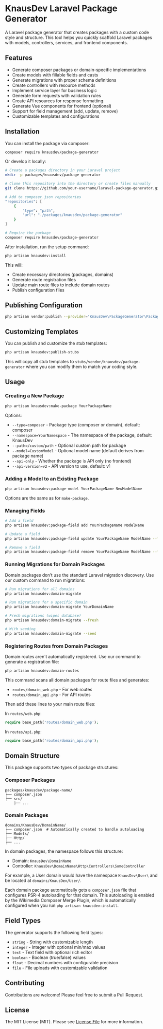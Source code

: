 # KnausDev Laravel Package Generator

A Laravel package generator that creates packages with a custom code style and structure. This tool helps you quickly scaffold Laravel packages with models, controllers, services, and frontend components.

## Features

- Generate composer packages or domain-specific implementations
- Create models with fillable fields and casts
- Generate migrations with proper schema definitions
- Create controllers with resource methods
- Implement service layer for business logic
- Generate form requests with validation rules
- Create API resources for response formatting
- Generate Vue components for frontend (optional)
- Support for field management (add, update, remove)
- Customizable templates and configurations

## Installation

You can install the package via composer:

```bash
composer require knausdev/package-generator
```

Or develop it locally:

```bash
# Create a packages directory in your Laravel project
mkdir -p packages/knausdev/package-generator

# Clone this repository into the directory or create files manually
git clone https://github.com/your-username/laravel-package-generator.git packages/knausdev/package-generator

# Add to composer.json repositories
"repositories": [
    {
        "type": "path",
        "url": "./packages/knausdev/package-generator"
    }
]

# Require the package
composer require knausdev/package-generator
```

After installation, run the setup command:

```bash
php artisan knausdev:install
```

This will:
- Create necessary directories (packages, domains)
- Generate route registration files
- Update main route files to include domain routes
- Publish configuration files

## Publishing Configuration

```bash
php artisan vendor:publish --provider="KnausDev\PackageGenerator\PackageGeneratorServiceProvider" --tag="package-generator-config"
```

## Customizing Templates

You can publish and customize the stub templates:

```bash
php artisan knausdev:publish-stubs
```

This will copy all stub templates to `stubs/vendor/knausdev/package-generator` where you can modify them to match your coding style.

## Usage

### Creating a New Package

```bash
php artisan knausdev:make-package YourPackageName
```

Options:
- `--type=composer` - Package type (composer or domain), default: composer
- `--namespace=YourNamespace` - The namespace of the package, default: KnausDev
- `--path=/custom/path` - Optional custom path for package
- `--model=CustomModel` - Optional model name (default derives from package name)
- `--api-only` - Whether the package is API only (no frontend)
- `--api-version=v2` - API version to use, default: v1

### Adding a Model to an Existing Package

```bash
php artisan knausdev:package-model YourPackageName NewModelName
```

Options are the same as for `make-package`.

### Managing Fields

```bash
# Add a field
php artisan knausdev:package-field add YourPackageName ModelName

# Update a field
php artisan knausdev:package-field update YourPackageName ModelName --field=fieldName

# Remove a field
php artisan knausdev:package-field remove YourPackageName ModelName --field=fieldName
```

### Running Migrations for Domain Packages

Domain packages don't use the standard Laravel migration discovery. Use our custom command to run migrations:

```bash
# Run migrations for all domains
php artisan knausdev:domain-migrate

# Run migrations for a specific domain
php artisan knausdev:domain-migrate YourDomainName

# Fresh migrations (wipes database)
php artisan knausdev:domain-migrate --fresh

# With seeding
php artisan knausdev:domain-migrate --seed
```

### Registering Routes from Domain Packages

Domain routes aren't automatically registered. Use our command to generate a registration file:

```bash
php artisan knausdev:domain-routes
```

This command scans all domain packages for route files and generates:
- `routes/domain_web.php` - For web routes
- `routes/domain_api.php` - For API routes

Then add these lines to your main route files:

In `routes/web.php`:
```php
require base_path('routes/domain_web.php');
```

In `routes/api.php`:
```php
require base_path('routes/domain_api.php');
```

## Domain Structure

This package supports two types of package structures:

### Composer Packages
```
packages/knausdev/package-name/
├── composer.json
├── src/
    ├── ...
```

### Domain Packages
```
domains/KnausDev/DomainName/
├── composer.json  # Automatically created to handle autoloading
├── Models/
├── Http/
├── ...
```

In domain packages, the namespace follows this structure:
- Domain: `KnausDev\DomainName`
- Controller: `KnausDev\DomainName\Http\Controllers\SomeController`

For example, a User domain would have the namespace `KnausDev\User\` and be located at `domains/KnausDev/User/`.

Each domain package automatically gets a `composer.json` file that configures PSR-4 autoloading for that domain. This autoloading is enabled by the Wikimedia Composer Merge Plugin, which is automatically configured when you run `php artisan knausdev:install`.

## Field Types

The generator supports the following field types:

- `string` - String with customizable length
- `integer` - Integer with optional min/max values
- `text` - Text field with optional rich editor
- `boolean` - Boolean (true/false) values
- `float` - Decimal numbers with configurable precision
- `file` - File uploads with customizable validation

## Contributing

Contributions are welcome! Please feel free to submit a Pull Request.

## License

The MIT License (MIT). Please see [License File](LICENSE.md) for more information.
